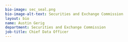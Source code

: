 ```yaml
---
bio-image: sec_seal.png
bio-image-alt-text: Securities and Exchange Commission
layout: bio
name: Austin Gerig
department: Securities and Exchange Commission
job-title: Chief Data Officer
---
```

